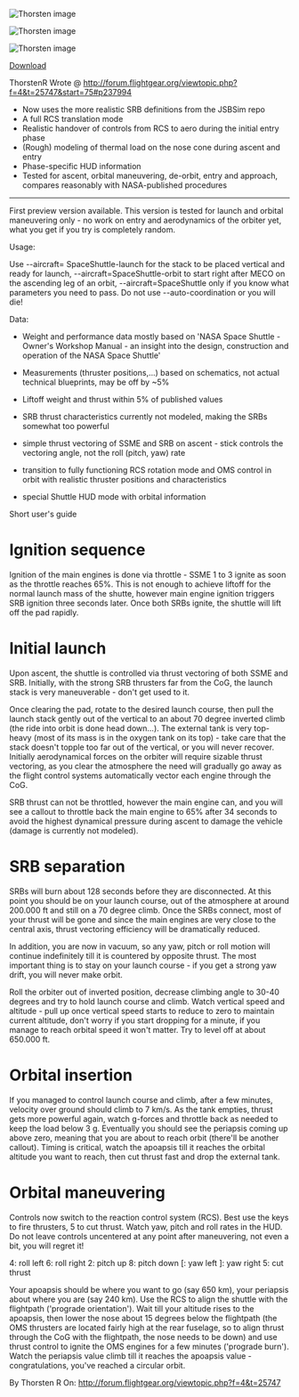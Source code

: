 ![Thorsten image](http://users.jyu.fi/~trenk/pics/shuttle_FG06.jpg)

![Thorsten image](http://users.jyu.fi/~trenk/pics/shuttle_Earthview01.jpg)

![Thorsten image](http://users.jyu.fi/~trenk/pics/Atlantis_FG.jpg)

<a href="http://users.jyu.fi/~trenk/files/SpaceShuttle.tgz">Download</a> 

ThorstenR Wrote @ <http://forum.flightgear.org/viewtopic.php?f=4&t=25747&start=75#p237994>

* Now uses the more realistic SRB definitions from the JSBSim repo
* A full RCS translation mode
* Realistic handover of controls from RCS to aero during the initial entry phase
* (Rough) modeling of thermal load on the nose cone during ascent and entry
* Phase-specific HUD information
* Tested for ascent, orbital maneuvering, de-orbit, entry and approach, compares reasonably with NASA-published procedures


***

First preview version available. This version is tested for launch and orbital maneuvering only - no work on entry and aerodynamics of the orbiter yet, what you get if you try is completely random.

Usage:

Use --aircraft= SpaceShuttle-launch for the stack to be placed vertical and ready for launch, --aircraft=SpaceShuttle-orbit to start right after MECO on the ascending leg of an orbit, --aircraft=SpaceShuttle only if you know what parameters you need to pass. Do not use --auto-coordination or you will die!

Data:

* Weight and performance data mostly based on 'NASA Space Shuttle - Owner's Workshop Manual - an insight into the design, construction and operation of the NASA Space Shuttle'

* Measurements (thruster positions,...) based on schematics, not actual technical blueprints, may be off by ~5%

* Liftoff weight and thrust within 5% of published values

* SRB thrust characteristics currently not modeled, making the SRBs somewhat too powerful

* simple thrust vectoring of SSME and SRB on ascent - stick controls the vectoring angle, not the roll (pitch, yaw) rate

* transition to fully functioning RCS rotation mode and OMS control in orbit with realistic thruster positions and characteristics

* special Shuttle HUD mode with orbital information

Short user's guide

Ignition sequence
==========

Ignition of the main engines is done via throttle - SSME 1 to 3 ignite as soon as the throttle reaches 65%. This is not enough to achieve liftoff for the normal launch mass of the shutte, however main engine ignition triggers SRB ignition three seconds later. Once both SRBs ignite, the shuttle will lift off the pad rapidly.

Initial launch
=======

Upon ascent, the shuttle is controlled via thrust vectoring of both SSME and SRB. Initially, with the strong SRB thrusters far from the CoG, the launch stack is very maneuverable - don't get used to it.

Once clearing the pad, rotate to the desired launch course, then pull the launch stack gently out of the vertical to an about 70 degree inverted climb (the ride into orbit is done head down...). The external tank is very top-heavy (most of its mass is in the oxygen tank on its top) - take care that the stack doesn't topple too far out of the vertical, or you will never recover. Initially aerodynamical forces on the orbiter will require sizable thrust vectoring, as you clear the atmosphere the need will gradually go away as the flight control systems automatically vector each engine through the CoG.

SRB thrust can not be throttled, however the main engine can, and you will see a callout to throttle back the main engine to 65% after 34 seconds to avoid the highest dynamical pressure during ascent to damage the vehicle (damage is currently not modeled).

SRB separation
=========

SRBs will burn about 128 seconds before they are disconnected. At this point you should be on your launch course, out of the atmosphere at around 200.000 ft and still on a 70 degree climb. Once the SRBs connect, most of your thrust will be gone and since the main engines are very close to the central axis, thrust vectoring efficiency will be dramatically reduced.

In addition, you are now in vacuum, so any yaw, pitch or roll motion will continue indefinitely till it is countered by opposite thrust. The most important thing is to stay on your launch course - if you get a strong yaw drift, you will never make orbit.

Roll the orbiter out of inverted position, decrease climbing angle to 30-40 degrees and try to hold launch course and climb. Watch vertical speed and altitude - pull up once vertical speed starts to reduce to zero to maintain current altitude, don't worry if you start dropping for a minute, if you manage to reach orbital speed it won't matter. Try to level off at about 650.000 ft.

Orbital insertion
=========

If you managed to control launch course and climb, after a few minutes, velocity over ground should climb to 7 km/s. As the tank empties, thrust gets more powerful again, watch g-forces and throttle back as needed to keep the load below 3 g. Eventually you should see the periapsis coming up above zero, meaning that you are about to reach orbit (there'll be another callout). Timing is critical, watch the apoapsis till it reaches the orbital altitude you want to reach, then cut thrust fast and drop the external tank.

Orbital maneuvering
============

Controls now switch to the reaction control system (RCS). Best use the keys to fire thrusters, 5 to cut thrust. Watch yaw, pitch and roll rates in the HUD. Do not leave controls uncentered at any point after maneuvering, not even a bit, you will regret it!

4: roll left
6: roll right
2: pitch up
8: pitch down
[: yaw left
]: yaw right
5: cut thrust

Your apoapsis should be where you want to go (say 650 km), your periapsis about where you are (say 240 km). Use the RCS to align the shuttle with the flightpath ('prograde orientation'). Wait till your altitude rises to the apoapsis, then lower the nose about 15 degrees below the flightpath (the OMS thrusters are located fairly high at the rear fuselage, so to align thrust through the CoG with the flightpath, the nose needs to be down) and use thrust control to ignite the OMS engines for a few minutes ('prograde burn'). Watch the periapsis value climb till it reaches the apoapsis value - congratulations, you've reached a circular orbit.

By Thorsten R
On:
http://forum.flightgear.org/viewtopic.php?f=4&t=25747
